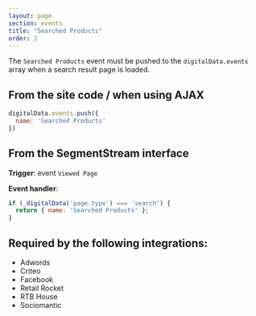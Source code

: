 ```yaml
---
layout: page
section: events
title: "Searched Products"
order: 2
---
```

The `Searched Products` event must be pushed to the `digitalData.events` array when a search result page is loaded.

## From the site code / when using AJAX
```javascript
digitalData.events.push({
  name: 'Searched Products'
})
```


## From the SegmentStream interface
**Trigger**: event `Viewed Page`

**Event handler**:
```javascript
if (_digitalData('page.type') === 'search') {
  return { name: 'Searched Products' };
}
```

## Required by the following integrations:
* Adwords
* Criteo
* Facebook
* Retail Rocket
* RTB House
* Sociomantic
